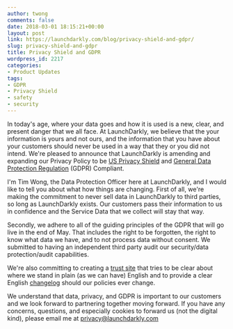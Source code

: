 ```yaml
---
author: twong
comments: false
date: 2018-03-01 18:15:21+00:00
layout: post
link: https://launchdarkly.com/blog/privacy-shield-and-gdpr/
slug: privacy-shield-and-gdpr
title: Privacy Shield and GDPR
wordpress_id: 2217
categories:
- Product Updates
tags:
- GDPR
- Privacy Shield
- safety
- security
---
```


In today's age, where your data goes and how it is used is a new, clear, and present danger that we all face. At LaunchDarkly, we believe that the your information is yours and not ours, and the information that you have about your customers should never be used in a way that they or you did not intend. We're pleased to announce that LaunchDarkly is amending and expanding our Privacy Policy to be [US Privacy Shield](https://www.privacyshield.gov/welcome) and [General Data Protection Regulation](https://www.eugdpr.org/) (GDPR) Compliant.

I'm Tim Wong, the Data Protection Officer here at LaunchDarkly, and I would like to tell you about what how things are changing. First of all, we're making the commitment to never sell data in LaunchDarkly to third parties, so long as LaunchDarkly exists. Our customers pass their information to us in confidence and the Service Data that we collect will stay that way.

Secondly, we adhere to all of the guiding principles of the GDPR that will go live in the end of May. That includes the right to be forgotten, the right to know what data we have, and to not process data without consent. We submitted to having an independent third party audit our security/data protection/audit capabilities.

We're also committing to creating a [trust site](https://launchdarkly.com/policies/terms-of-service/?utm_source=launchdarkly_blog&utm_medium=organic) that tries to be clear about where we stand in plain (as we can have) English and to provide a clear English [changelog](https://launchdarkly.com/policies/archives/?utm_source=launchdarkly_blog&utm_medium=organic) should our policies ever change.

We understand that data, privacy, and GDPR is important to our customers and we look forward to partnering together moving forward. If you have any concerns, questions, and especially cookies to forward us (not the digital kind), please email me at [privacy@launchdarkly.com](mailto:privacy@launchdarkly.com)
